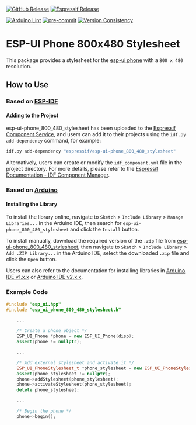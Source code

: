 [![GitHub Release](https://img.shields.io/github/v/release/esp-arduino-libs/esp-ui-phone_800_480_stylesheet)](https://github.com/esp-arduino-libs/esp-ui-phone_800_480_stylesheet/releases) [![Espressif Release](https://components.espressif.com/components/espressif/esp-ui-phone_800_480_stylesheet/badge.svg)](https://components.espressif.com/components/espressif/esp-ui-phone_800_480_stylesheet)

[![Arduino Lint](https://github.com/esp-arduino-libs/esp-ui-phone_800_480_stylesheet/actions/workflows/arduino_lint.yml/badge.svg)](https://github.com/esp-arduino-libs/esp-ui-phone_800_480_stylesheet/actions/workflows/arduino_lint.yml) [![pre-commit](https://github.com/esp-arduino-libs/esp-ui-phone_800_480_stylesheet/actions/workflows/pre-commit.yml/badge.svg)](https://github.com/esp-arduino-libs/esp-ui-phone_800_480_stylesheet/actions/workflows/pre-commit.yml) [![Version Consistency](https://github.com/esp-arduino-libs/esp-ui-phone_800_480_stylesheet/actions/workflows/check_lib_versions.yml/badge.svg)](https://github.com/esp-arduino-libs/esp-ui-phone_800_480_stylesheet/actions/workflows/check_lib_versions.yml)

# ESP-UI Phone 800x480 Stylesheet

This package provides a stylesheet for the [esp-ui phone](https://github.com/espressif/esp-ui/blob/master/docs/system_ui_phone.md) with a `800 x 480` resolution.

## How to Use

### Based on [ESP-IDF](https://docs.espressif.com/projects/esp-idf/en/latest/esp32/get-started/index.html)

#### Adding to the Project

esp-ui-phone_800_480_stylesheet has been uploaded to the [Espressif Component Service](https://components.espressif.com/), and users can add it to their projects using the `idf.py add-dependency` command, for example:

```bash
idf.py add-dependency "espressif/esp-ui-phone_800_480_stylesheet"
```

Alternatively, users can create or modify the `idf_component.yml` file in the project directory. For more details, please refer to the [Espressif Documentation - IDF Component Manager](https://docs.espressif.com/projects/esp-idf/en/latest/esp32/api-guides/tools/idf-component-manager.html).

### Based on [Arduino](https://docs.espressif.com/projects/arduino-esp32/en/latest/getting_started.html)

#### Installing the Library

To install the library online, navigate to `Sketch` > `Include Library` > `Manage Libraries...` in the Arduino IDE, then search for `esp-ui-phone_800_480_stylesheet` and click the `Install` button.

To install manually, download the required version of the `.zip` file from [esp-ui-phone_800_480_stylesheet](https://github.com/esp-arduino-libs/esp-ui-phone_800_480_stylesheet), then navigate to `Sketch` > `Include Library` > `Add .ZIP Library...` in the Arduino IDE, select the downloaded `.zip` file and click the `Open` button.

Users can also refer to the documentation for installing libraries in [Arduino IDE v1.x.x](https://docs.arduino.cc/software/ide-v1/tutorials/installing-libraries) or [Arduino IDE v2.x.x](https://docs.arduino.cc/software/ide-v2/tutorials/ide-v2-installing-a-library).

### Example Code

```cpp
#include "esp_ui.hpp"
#include "esp_ui_phone_800_480_stylesheet.h"

    ...

    /* Create a phone object */
    ESP_UI_Phone *phone = new ESP_UI_Phone(disp);
    assert(phone != nullptr);

    ...

    /* Add external stylesheet and activate it */
    ESP_UI_PhoneStylesheet_t *phone_stylesheet = new ESP_UI_PhoneStylesheet_t ESP_UI_PHONE_800_480_DARK_STYLESHEET();
    assert(phone_stylesheet != nullptr);
    phone->addStylesheet(phone_stylesheet);
    phone->activateStylesheet(phone_stylesheet);
    delete phone_stylesheet;

    ...

    /* Begin the phone */
    phone->begin();
```
